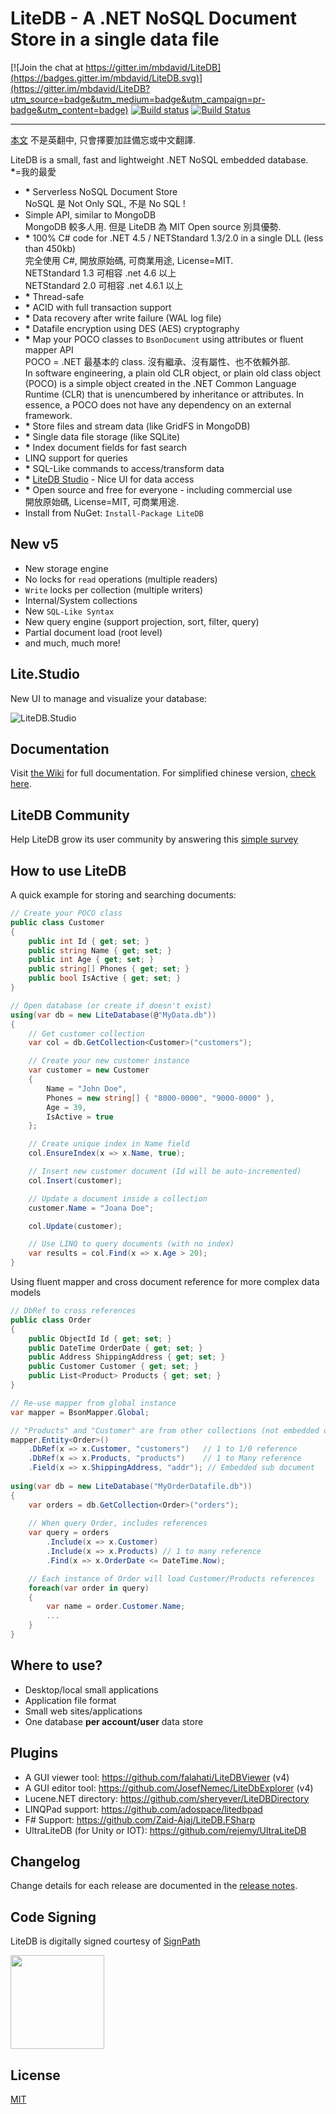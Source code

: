 # LiteDB - A .NET NoSQL Document Store in a single data file

[![Join the chat at https://gitter.im/mbdavid/LiteDB](https://badges.gitter.im/mbdavid/LiteDB.svg)](https://gitter.im/mbdavid/LiteDB?utm_source=badge&utm_medium=badge&utm_campaign=pr-badge&utm_content=badge) [![Build status](https://ci.appveyor.com/api/projects/status/sfe8he0vik18m033?svg=true)](https://ci.appveyor.com/project/mbdavid/litedb) [![Build Status](https://travis-ci.org/mbdavid/LiteDB.svg?branch=master)](https://travis-ci.org/mbdavid/LiteDB)

---

[本文](https://github.com/github-honda/LiteDB/blob/master/README.md) 不是英翻中, 只會擇要加註備忘或中文翻譯.
 
LiteDB is a small, fast and lightweight .NET NoSQL embedded database. <br />
**\***=我的最愛<br />
- **\*** Serverless NoSQL Document Store<br />
  NoSQL 是 Not Only SQL, 不是 No SQL !
- Simple API, similar to MongoDB<br />
  MongoDB 較多人用. 但是 LiteDB 為 MIT Open source 別具優勢.
- **\*** 100% C# code for .NET 4.5 / NETStandard 1.3/2.0 in a single DLL (less than 450kb)<br />
  完全使用 C#, 開放原始碼, 可商業用途, License=MIT.<br />
  NETStandard 1.3 可相容 .net 4.6 以上 <br />
  NETStandard 2.0 可相容 .net 4.6.1 以上 <br />
- **\*** Thread-safe
- **\*** ACID with full transaction support
- **\*** Data recovery after write failure (WAL log file)
- **\*** Datafile encryption using DES (AES) cryptography
- **\*** Map your POCO classes to `BsonDocument` using attributes or fluent mapper API<br />
  POCO = .NET 最基本的 class. 沒有繼承、沒有屬性、也不依賴外部.<br />
In software engineering, a plain old CLR object, or plain old class object (POCO) is a simple object created in the .NET Common Language Runtime (CLR) that is unencumbered by inheritance or attributes. In essence, a POCO does not have any dependency on an external framework.<br /> 
- **\*** Store files and stream data (like GridFS in MongoDB)
- **\*** Single data file storage (like SQLite)
- **\*** Index document fields for fast search
- LINQ support for queries
- **\*** SQL-Like commands to access/transform data
- **\*** [LiteDB Studio](https://github.com/mbdavid/LiteDB.Studio) - Nice UI for data access 
- **\*** Open source and free for everyone - including commercial use<br />
  開放原始碼, License=MIT, 可商業用途.
- Install from NuGet: `Install-Package LiteDB`


## New v5

- New storage engine
- No locks for `read` operations (multiple readers)
- `Write` locks per collection (multiple writers)
- Internal/System collections 
- New `SQL-Like Syntax`
- New query engine (support projection, sort, filter, query)
- Partial document load (root level)
- and much, much more!

## Lite.Studio

New UI to manage and visualize your database:

![LiteDB.Studio](https://camo.githubusercontent.com/61465032cd9df0ccb7c0ff4a2d4f1cf772cdaa14/68747470733a2f2f7062732e7477696d672e636f6d2f6d656469612f454f58564b7674583041412d6c64793f666f726d61743d6a7067266e616d653d6d656469756d)

## Documentation

Visit [the Wiki](https://github.com/mbdavid/LiteDB/wiki) for full documentation. For simplified chinese version, [check here](https://github.com/lidanger/LiteDB.wiki_Translation_zh-cn).

## LiteDB Community

Help LiteDB grow its user community by answering this [simple survey](https://docs.google.com/forms/d/e/1FAIpQLSc4cNG7wyLKXXcOLIt7Ea4TlXCG6s-51_EfHPu2p5WZ2dIx7A/viewform?usp=sf_link)

## How to use LiteDB

A quick example for storing and searching documents:

```C#
// Create your POCO class
public class Customer
{
    public int Id { get; set; }
    public string Name { get; set; }
    public int Age { get; set; }
    public string[] Phones { get; set; }
    public bool IsActive { get; set; }
}

// Open database (or create if doesn't exist)
using(var db = new LiteDatabase(@"MyData.db"))
{
    // Get customer collection
    var col = db.GetCollection<Customer>("customers");

    // Create your new customer instance
    var customer = new Customer
    { 
        Name = "John Doe", 
        Phones = new string[] { "8000-0000", "9000-0000" }, 
        Age = 39,
        IsActive = true
    };

    // Create unique index in Name field
    col.EnsureIndex(x => x.Name, true);

    // Insert new customer document (Id will be auto-incremented)
    col.Insert(customer);

    // Update a document inside a collection
    customer.Name = "Joana Doe";

    col.Update(customer);

    // Use LINQ to query documents (with no index)
    var results = col.Find(x => x.Age > 20);
}
```

Using fluent mapper and cross document reference for more complex data models

```C#
// DbRef to cross references
public class Order
{
    public ObjectId Id { get; set; }
    public DateTime OrderDate { get; set; }
    public Address ShippingAddress { get; set; }
    public Customer Customer { get; set; }
    public List<Product> Products { get; set; }
}        

// Re-use mapper from global instance
var mapper = BsonMapper.Global;

// "Products" and "Customer" are from other collections (not embedded document)
mapper.Entity<Order>()
    .DbRef(x => x.Customer, "customers")   // 1 to 1/0 reference
    .DbRef(x => x.Products, "products")    // 1 to Many reference
    .Field(x => x.ShippingAddress, "addr"); // Embedded sub document
            
using(var db = new LiteDatabase("MyOrderDatafile.db"))
{
    var orders = db.GetCollection<Order>("orders");
        
    // When query Order, includes references
    var query = orders
        .Include(x => x.Customer)
        .Include(x => x.Products) // 1 to many reference
        .Find(x => x.OrderDate <= DateTime.Now);

    // Each instance of Order will load Customer/Products references
    foreach(var order in query)
    {
        var name = order.Customer.Name;
        ...
    }
}

```

## Where to use?

- Desktop/local small applications
- Application file format
- Small web sites/applications
- One database **per account/user** data store

## Plugins

- A GUI viewer tool: https://github.com/falahati/LiteDBViewer (v4)
- A GUI editor tool: https://github.com/JosefNemec/LiteDbExplorer (v4)
- Lucene.NET directory: https://github.com/sheryever/LiteDBDirectory
- LINQPad support: https://github.com/adospace/litedbpad
- F# Support: https://github.com/Zaid-Ajaj/LiteDB.FSharp
- UltraLiteDB (for Unity or IOT): https://github.com/rejemy/UltraLiteDB


## Changelog

Change details for each release are documented in the [release notes](https://github.com/mbdavid/LiteDB/releases).

## Code Signing

LiteDB is digitally signed courtesy of [SignPath](https://www.signpath.io)

<a href="https://www.signpath.io">
    <img src="https://about.signpath.io/assets/logo_signpath_500.png" width="150">
</a>

## License

[MIT](http://opensource.org/licenses/MIT)
